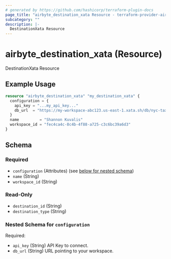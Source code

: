 ```yaml
---
# generated by https://github.com/hashicorp/terraform-plugin-docs
page_title: "airbyte_destination_xata Resource - terraform-provider-airbyte"
subcategory: ""
description: |-
  DestinationXata Resource
---
```


# airbyte_destination_xata (Resource)

DestinationXata Resource

## Example Usage

```terraform
resource "airbyte_destination_xata" "my_destination_xata" {
  configuration = {
    api_key = "...my_api_key..."
    db_url  = "https://my-workspace-abc123.us-east-1.xata.sh/db/nyc-taxi-fares:main"
  }
  name         = "Shannon Kuvalis"
  workspace_id = "fec4ca4c-8c4b-4f88-a725-c3c6bc39a6d3"
}
```

<!-- schema generated by tfplugindocs -->
## Schema

### Required

- `configuration` (Attributes) (see [below for nested schema](#nestedatt--configuration))
- `name` (String)
- `workspace_id` (String)

### Read-Only

- `destination_id` (String)
- `destination_type` (String)

<a id="nestedatt--configuration"></a>
### Nested Schema for `configuration`

Required:

- `api_key` (String) API Key to connect.
- `db_url` (String) URL pointing to your workspace.


